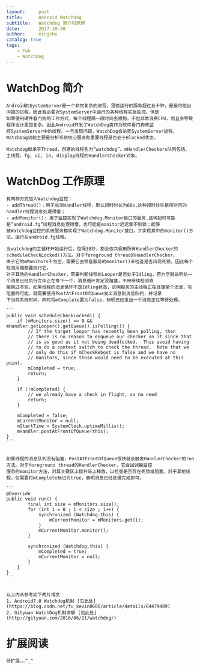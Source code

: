 ```yaml
---
layout:     post
title:      Android WatchDog
subtitle:   Watchdog 简介和原理 
date:       2017-10-30
author:     mingshu
catalog: true
tags:
    - Fwk
    - WatchDog
---
```


# WatchDog 简介
    Android的SystemServer是一个非常复杂的进程，里面运行的服务超过五十种，是最可能出问题的进程，因此有必要对SystemServer中运行的各种线程实施监控。但是
    如果使用硬件看门狗的工作方式，每个线程隔一段时间去喂狗，不但非常浪费CPU，而且会导致程序设计更加复杂。因此Android开发了WatchDog类作为软件看门狗来监
    控SystemServer中的线程。一旦发现问题，WatchDog会杀死SystemServer进程。WatchDog功能主要是分析系统核心服务和重要线程是否处于Blocked状态。
    
    Watchdog继承于Thread，创建的线程名为”watchdog”。mHandlerCheckers队列包括、 主线程，fg, ui, io, display线程的HandlerChecker对象。

# WatchDog 工作原理
    有两种方式加入Watchdog监控：
    - addThread()：用于监测Handler线程，默认超时时长为60s.这种超时往往是所对应的handler线程消息处理得慢；
    - addMonitor(): 用于监控实现了Watchdog.Monitor接口的服务.这种超时可能是”android.fg”线程消息处理得慢，也可能是monitor迟迟拿不到锁；能够
    被Watchdog监控的系统服务都实现了Watchdog.Monitor接口，并实现其中的monitor()方法。运行在android.fg线程。
    
    当watchdog的主循环开始运行后，每隔30秒，都会依次调用所有HandlerChecker的scheduleCheckLocked()方法。对于foreground thread的HandlerChecker，
    由于它的mMonitors不为空，需要它去锁各服务的monitor()来检查是否出现死锁，因此每个检测周期都要执行它。
    对于其他的HandlerChecker，需要判断线程的Looper是否处于Idling，若为空就说明前一个消息已经执行完毕正在等下一个，消息循环肯定没阻塞，不用继续检测直
    接跳过本轮。如果线程的消息循环不是Idling状态，说明服务的主线程正在处理某个消息，有阻塞的可能，就需要使用PostAtFrontOfQueue发出消息到消息队列，并记录
    下当前系统时间，同时将mComplete置为false，标明已经发出一个消息正在等待处理。
    
    ```
    public void scheduleCheckLocked() {  
        if (mMonitors.size() == 0 && mHandler.getLooper().getQueue().isPolling()) {  
            // If the target looper has recently been polling, then  
            // there is no reason to enqueue our checker on it since that  
            // is as good as it not being deadlocked.  This avoid having  
            // to do a context switch to check the thread.  Note that we  
            // only do this if mCheckReboot is false and we have no  
            // monitors, since those would need to be executed at this point.  
            mCompleted = true;  
            return;  
        }  
    
        if (!mCompleted) {  
            // we already have a check in flight, so no need  
            return;  
        }  
    
        mCompleted = false;  
        mCurrentMonitor = null;  
        mStartTime = SystemClock.uptimeMillis();  
        mHandler.postAtFrontOfQueue(this);  
    }  
    ```

    
    如果线程的消息队列没有阻塞，PostAtFrontOfQueue很快就会触发HandlerChecker的run方法。对于foreground thread的HandlerChecker，它会回调被监控
    服务的monitor方法，对其关键区上锁并马上释放，以检查是否存在死锁或阻塞。对于其他线程，仅需要将mComplete标记为true，表明消息已经处理完成即可。
    
    ```
    @Override  
    public void run() {  
            final int size = mMonitors.size();  
            for (int i = 0 ; i < size ; i++) {  
                synchronized (Watchdog.this) {  
                    mCurrentMonitor = mMonitors.get(i);  
                }  
                mCurrentMonitor.monitor();  
            }  
    
            synchronized (Watchdog.this) {  
                mCompleted = true;  
                mCurrentMonitor = null;  
            }  
        }  
    } 
    ```


    以上内从参考如下两片博文
    1. Android7.0 Watchdog机制 [见此处](https://blog.csdn.net/fu_kevin0606/article/details/64479489)
    2. Gityuan WatchDog机制讲解 [见此处](http://gityuan.com/2016/06/21/watchdog/)

# 扩展阅读
    待扩展……^_^
